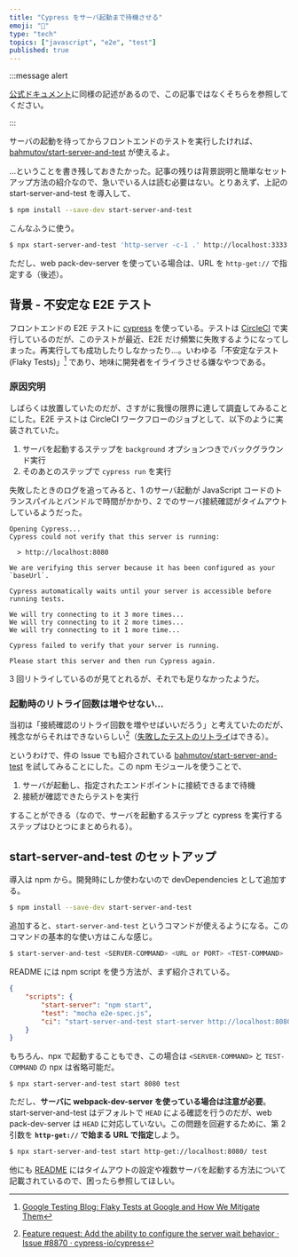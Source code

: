 ```yaml
---
title: "Cypress をサーバ起動まで待機させる"
emoji: "🚀"
type: "tech"
topics: ["javascript", "e2e", "test"]
published: true
---
```


:::message alert

[公式ドキュメント](https://docs.cypress.io/guides/guides/continuous-integration.html#Boot-your-server)に同様の記述があるので、この記事ではなくそちらを参照してください。

:::

サーバの起動を待ってからフロントエンドのテストを実行したければ、[bahmutov/start-server-and-test](https://github.com/bahmutov/start-server-and-test) が使えるよ。

…ということを書き残しておきたかった。記事の残りは背景説明と簡単なセットアップ方法の紹介なので、急いでいる人は読む必要はない。とりあえず、上記の start-server-and-test を導入して、

```bash
$ npm install --save-dev start-server-and-test
```

こんなふうに使う。

```bash
$ npx start-server-and-test 'http-server -c-1 .' http://localhost:3333 'cypress run'
```

ただし、web pack-dev-server を使っている場合は、URL を `http-get://` で指定する（後述）。

## 背景 - 不安定な E2E テスト

フロントエンドの E2E テストに [cypress](https://www.cypress.io/) を使っている。テストは [CircleCI](https://circleci.com/) で実行しているのだが、このテストが最近、E2E だけ頻繁に失敗するようになってしまった。再実行しても成功したりしなかったり…。いわゆる「不安定なテスト (Flaky Tests)」[^1] であり、地味に開発者をイライラさせる嫌なやつである。

### 原因究明

しばらくは放置していたのだが、さすがに我慢の限界に達して調査してみることにした。E2E テストは CircleCI ワークフローのジョブとして、以下のように実装されていた。

1. サーバを起動するステップを `background` オプションつきでバックグラウンド実行
2. そのあとのステップで `cypress run` を実行

失敗したときのログを追ってみると、1 のサーバ起動が JavaScript コードのトランスパイルとバンドルで時間がかかり、2 でのサーバ接続確認がタイムアウトしているようだった。

```
Opening Cypress...
Cypress could not verify that this server is running:

  > http://localhost:8080

We are verifying this server because it has been configured as your `baseUrl`.

Cypress automatically waits until your server is accessible before running tests.

We will try connecting to it 3 more times...
We will try connecting to it 2 more times...
We will try connecting to it 1 more time...

Cypress failed to verify that your server is running.

Please start this server and then run Cypress again.
```

3 回リトライしているのが見てとれるが、それでも足りなかったようだ。

### 起動時のリトライ回数は増やせない...

当初は「接続確認のリトライ回数を増やせばいいだろう」と考えていたのだが、残念ながらそれはできないらしい[^2]（[失敗したテストのリトライ](https://docs.cypress.io/guides/guides/test-retries.html)はできる）。

というわけで、件の Issue でも紹介されている [bahmutov/start-server-and-test](https://github.com/bahmutov/start-server-and-test) を試してみることにした。この npm モジュールを使うことで、

1. サーバが起動し、指定されたエンドポイントに接続できるまで待機
2. 接続が確認できたらテストを実行

することができる（なので、サーバを起動するステップと cypress を実行するステップはひとつにまとめられる）。

## start-server-and-test のセットアップ

導入は npm から。開発時にしか使わないので devDependencies として追加する。

```bash
$ npm install --save-dev start-server-and-test
```

追加すると、`start-server-and-test` というコマンドが使えるようになる。このコマンドの基本的な使い方はこんな感じ。

```bash
$ start-server-and-test <SERVER-COMMAND> <URL or PORT> <TEST-COMMAND>
```

README には npm script を使う方法が、まず紹介されている。

```json
{
    "scripts": {
        "start-server": "npm start",
        "test": "mocha e2e-spec.js",
        "ci": "start-server-and-test start-server http://localhost:8080 test"
    }
}
```

もちろん、npx で起動することもでき、この場合は `<SERVER-COMMAND>` と `TEST-COMMAND` の npx は省略可能だ。

```
$ npx start-server-and-test start 8080 test
```

ただし、**サーバに webpack-dev-server を使っている場合は注意が必要**。start-server-and-test はデフォルトで `HEAD` による確認を行うのだが、web pack-dev-server は `HEAD` に対応していない。この問題を回避するために、第 2 引数を **`http-get://` で始まる URL で指定**しよう。

```bash
$ npx start-server-and-test start http-get://localhost:8080/ test
```

他にも [README](https://github.com/bahmutov/start-server-and-test) にはタイムアウトの設定や複数サーバを起動する方法について記載されているので、困ったら参照してほしい。

[^1]: [Google Testing Blog: Flaky Tests at Google and How We Mitigate Them](https://testing.googleblog.com/2016/05/flaky-tests-at-google-and-how-we.html)
[^2]: [Feature request: Add the ability to configure the server wait behavior · Issue #8870 · cypress-io/cypress](https://github.com/cypress-io/cypress/issues/8870)


